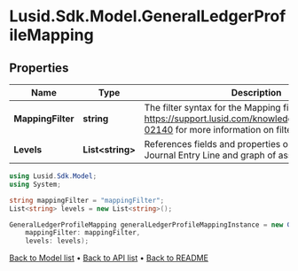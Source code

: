 # Lusid.Sdk.Model.GeneralLedgerProfileMapping

## Properties

Name | Type | Description | Notes
------------ | ------------- | ------------- | -------------
**MappingFilter** | **string** | The filter syntax for the Mapping filter. See https://support.lusid.com/knowledgebase/article/KA-02140 for more information on filter syntax | 
**Levels** | **List&lt;string&gt;** | References fields and properties on the associated Journal Entry Line and graph of associated objects. | 

```csharp
using Lusid.Sdk.Model;
using System;

string mappingFilter = "mappingFilter";
List<string> levels = new List<string>();

GeneralLedgerProfileMapping generalLedgerProfileMappingInstance = new GeneralLedgerProfileMapping(
    mappingFilter: mappingFilter,
    levels: levels);
```

[Back to Model list](../README.md#documentation-for-models) &#8226; [Back to API list](../README.md#documentation-for-api-endpoints) &#8226; [Back to README](../README.md)
